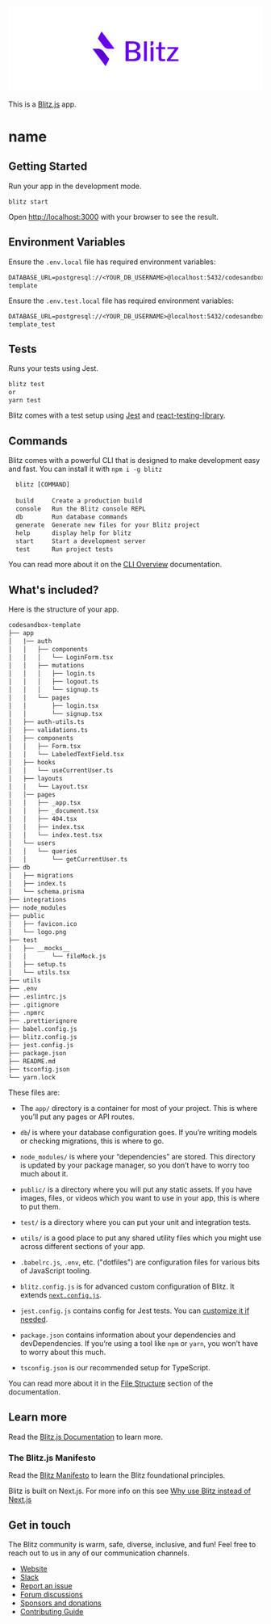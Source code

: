 [![Blitz.js](https://raw.githubusercontent.com/blitz-js/art/master/github-cover-photo.png)](https://blitzjs.com)

This is a [Blitz.js](https://github.com/blitz-js/blitz) app.

# **name**

## Getting Started

Run your app in the development mode.

```
blitz start
```

Open [http://localhost:3000](http://localhost:3000) with your browser to see the result.

## Environment Variables

Ensure the `.env.local` file has required environment variables:

```
DATABASE_URL=postgresql://<YOUR_DB_USERNAME>@localhost:5432/codesandbox-template
```

Ensure the `.env.test.local` file has required environment variables:

```
DATABASE_URL=postgresql://<YOUR_DB_USERNAME>@localhost:5432/codesandbox-template_test
```

## Tests

Runs your tests using Jest.

```
blitz test
or
yarn test
```

Blitz comes with a test setup using [Jest](https://jestjs.io/) and [react-testing-library](https://testing-library.com/).

## Commands

Blitz comes with a powerful CLI that is designed to make development easy and fast. You can install it with `npm i -g blitz`

```
  blitz [COMMAND]

  build     Create a production build
  console   Run the Blitz console REPL
  db        Run database commands
  generate  Generate new files for your Blitz project
  help      display help for blitz
  start     Start a development server
  test      Run project tests
```

You can read more about it on the [CLI Overview](https://blitzjs.com/docs/cli-overview) documentation.

## What's included?

Here is the structure of your app.

```
codesandbox-template
├── app
│   |── auth
│   │   ├── components
│   │   │   └── LoginForm.tsx
│   │   ├── mutations
│   │   │   ├── login.ts
│   │   │   ├── logout.ts
│   │   │   └── signup.ts
│   │   └── pages
│   │       ├── login.tsx
│   │       └── signup.tsx
│   ├── auth-utils.ts
│   ├── validations.ts
│   ├── components
│   │   ├── Form.tsx
│   │   └── LabeledTextField.tsx
│   ├── hooks
│   │   └── useCurrentUser.ts
│   ├── layouts
│   │   └── Layout.tsx
│   │── pages
│   │   ├── _app.tsx
│   │   ├── _document.tsx
│   │   ├── 404.tsx
│   │   ├── index.tsx
│   │   └── index.test.tsx
│   └── users
│   │   └── queries
│   │       └── getCurrentUser.ts
├── db
│   ├── migrations
│   ├── index.ts
│   └── schema.prisma
├── integrations
├── node_modules
├── public
│   ├── favicon.ico
│   └── logo.png
├── test
│   ├── __mocks__
│   │       └── fileMock.js
│   ├── setup.ts
│   └── utils.tsx
├── utils
├── .env
├── .eslintrc.js
├── .gitignore
├── .npmrc
├── .prettierignore
├── babel.config.js
├── blitz.config.js
├── jest.config.js
├── package.json
├── README.md
├── tsconfig.json
└── yarn.lock
```

These files are:

- The `app/` directory is a container for most of your project. This is where you’ll put any pages or API routes.

- `db`/ is where your database configuration goes. If you’re writing models or checking migrations, this is where to go.

- `node_modules/` is where your “dependencies” are stored. This directory is updated by your package manager, so you don’t have to worry too much about it.

- `public/` is a directory where you will put any static assets. If you have images, files, or videos which you want to use in your app, this is where to put them.

- `test/` is a directory where you can put your unit and integration tests.

- `utils/` is a good place to put any shared utility files which you might use across different sections of your app.

- `.babelrc.js`, `.env`, etc. ("dotfiles") are configuration files for various bits of JavaScript tooling.

- `blitz.config.js` is for advanced custom configuration of Blitz. It extends [`next.config.js`](https://nextjs.org/docs/api-reference/next.config.js/introduction).

- `jest.config.js` contains config for Jest tests. You can [customize it if needed](https://jestjs.io/docs/en/configuration).

- `package.json` contains information about your dependencies and devDependencies. If you’re using a tool like `npm` or `yarn`, you won’t have to worry about this much.

- `tsconfig.json` is our recommended setup for TypeScript.

You can read more about it in the [File Structure](https://blitzjs.com/docs/file-structure) section of the documentation.

## Learn more

Read the [Blitz.js Documentation](https://blitzjs.com/docs/getting-started) to learn more.

### The Blitz.js Manifesto

Read the [Blitz Manifesto](https://blitzjs.com/docs/manifesto) to learn the Blitz foundational principles.

Blitz is built on Next.js. For more info on this see [Why use Blitz instead of Next.js](https://blitzjs.com/docs/why-blitz)

## Get in touch

The Blitz community is warm, safe, diverse, inclusive, and fun! Feel free to reach out to us in any of our communication channels.

- [Website](https://blitzjs.com/)
- [Slack](https://slack.blitzjs.com/)
- [Report an issue](https://github.com/blitz-js/blitz/issues/new/choose)
- [Forum discussions](https://github.com/blitz-js/blitz/discussions)
- [Sponsors and donations](https://github.com/blitz-js/blitz#sponsors-and-donations)
- [Contributing Guide](https://blitzjs.com/docs/contributing)
